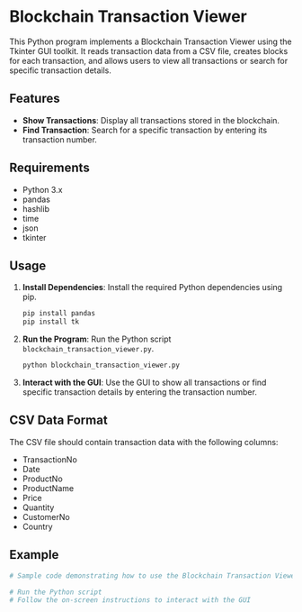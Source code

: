 # Blockchain Transaction Viewer

This Python program implements a Blockchain Transaction Viewer using the Tkinter GUI toolkit. It reads transaction data from a CSV file, creates blocks for each transaction, and allows users to view all transactions or search for specific transaction details.

## Features

- **Show Transactions**: Display all transactions stored in the blockchain.
- **Find Transaction**: Search for a specific transaction by entering its transaction number.

## Requirements

- Python 3.x
- pandas
- hashlib
- time
- json
- tkinter

## Usage

1. **Install Dependencies**: Install the required Python dependencies using pip.

    ```bash
    pip install pandas
    pip install tk
    ```

2. **Run the Program**: Run the Python script `blockchain_transaction_viewer.py`.

    ```bash
    python blockchain_transaction_viewer.py
    ```

3. **Interact with the GUI**: Use the GUI to show all transactions or find specific transaction details by entering the transaction number.

## CSV Data Format

The CSV file should contain transaction data with the following columns:

- TransactionNo
- Date
- ProductNo
- ProductName
- Price
- Quantity
- CustomerNo
- Country

## Example

```python
# Sample code demonstrating how to use the Blockchain Transaction Viewer

# Run the Python script
# Follow the on-screen instructions to interact with the GUI
